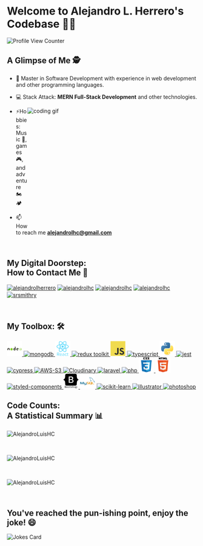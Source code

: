 # Welcome to Alejandro L. Herrero's Codebase 👨‍💻

![Profile View Counter](https://komarev.com/ghpvc/?username=AlejandroLuisHC&label=Profile%20views&color=0e75b6&style=flat)

## A Glimpse of Me 🕵️
- 🌱 Master in Software Development with experience in web development and other programming languages.

- 💻 Stack Attack: <b>MERN Full-Stack Development</b> and other technologies.

<p><img align="right" src="https://camo.githubusercontent.com/9afefcbff89a66b497e623146404d0e0d51fd46d9cd4039f8580a339a2ad9cbc/68747470733a2f2f6d69726f2e6d656469756d2e636f6d2f6d61782f323830302f312a4255376630324c655165454c7a747178613865436d772e676966" alt="coding gif" width="450" height="310" /></p>

- ⚡Hobbies: Music 🎵, games 🎮, and adventure 🏍️🏕️

- 📫 How to reach me **alejandrolhc@gmail.com**

<br>

## My Digital Doorstep: <br> How to Contact Me 💬

<p align="left">
  <a href="https://www.linkedin.com/in/alejandrolherrero" target="blank"><img align="center"
      src="https://raw.githubusercontent.com/rahuldkjain/github-profile-readme-generator/master/src/images/icons/Social/linked-in-alt.svg"
      alt="alejandrolherrero" height="30" width="auto" /></a>
  <a href="https://www.hackerrank.com/alejandrolhc" target="blank"><img align="center"
      src="https://raw.githubusercontent.com/rahuldkjain/github-profile-readme-generator/master/src/images/icons/Social/hackerrank.svg"
      alt="alejandrolhc" height="30" width="auto" /></a>
  <a href="https://www.kaggle.com/alejandroluis"><img align="center"
      src="https://cdn4.iconfinder.com/data/icons/logos-and-brands/512/189_Kaggle_logo_logos-512.png"
      alt="alejandrolhc" height="30" width="auto" /></a>
  <a href="https://www.getmanfred.com/es/perfil/alherrero"><img align="center"
      src="https://pbs.twimg.com/profile_images/946845160004112384/ap8_xjIa_400x400.jpg"
      alt="alejandrolhc" height="30" width="auto" /></a>
  <a href="https://instagram.com/srsmithry" target="blank"><img align="center"
      src="https://raw.githubusercontent.com/rahuldkjain/github-profile-readme-generator/master/src/images/icons/Social/instagram.svg"
      alt="srsmithry" height="30" width="auto" /></a>
</p>
<br>

## My Toolbox: 🛠️

  <p align="left">
  <a href="https://nodejs.org" target="_blank" rel="noreferrer"> <img
      src="https://raw.githubusercontent.com/devicons/devicon/master/icons/nodejs/nodejs-original-wordmark.svg"
      alt="nodejs" width="auto" height="40" /> </a>
  <a href="https://www.mongodb.com/" target="_blank" rel="noreferrer"> <img
      src="https://img.icons8.com/color/452/mongodb.png"
      alt="mongodb" width="auto" height="40" /> </a>
  <a href="https://reactjs.org/" target="_blank" rel="noreferrer"> <img
      src="https://raw.githubusercontent.com/devicons/devicon/master/icons/react/react-original-wordmark.svg"
      alt="react" width="auto" height="40" /> </a>
  <a href="https://redux-toolkit.js.org/" target="_blank"
      rel="noreferrer"> <img
      src="https://d33wubrfki0l68.cloudfront.net/0834d0215db51e91525a25acf97433051f280f2f/c30f5/img/redux.svg" alt="redux toolkit"
      width="auto" height="40" /> </a> 
  <a href="https://www.javascript.com/" target="_blank"
      rel="noreferrer"> <img
      src="https://raw.githubusercontent.com/devicons/devicon/master/icons/javascript/javascript-original.svg"
      alt="javascript" width="auto" height="40" /> </a> 
  <a href="https://www.typescriptlang.org/" target="_blank"
      rel="noreferrer"> <img
      src="https://upload.wikimedia.org/wikipedia/commons/4/4c/Typescript_logo_2020.svg"
      alt="typescript" width="auto" height="40" /> </a> 
  <a href="https://www.python.org" target="_blank" rel="noreferrer"> <img
      src="https://raw.githubusercontent.com/devicons/devicon/master/icons/python/python-original.svg" alt="python"
      width="auto" height="40" /> </a>
  <a href="https://jestjs.io/" target="_blank" rel="noreferrer"> <img
      src="https://cdn.freebiesupply.com/logos/large/2x/jest-logo-png-transparent.png" alt="jest"
      width="auto" height="40" /> </a>
  <a href="https://www.cypress.io/" target="_blank" rel="noreferrer"> <img
      src="https://i0.wp.com/blog.knoldus.com/wp-content/uploads/2022/03/cypress.png?fit=364%2C364&ssl=1" alt="cypress"
      width="auto" height="40" /> </a>
   <a href="https://aws.amazon.com/es/s3/" target="_blank" rel="noreferrer"> <img
      src="https://user-images.githubusercontent.com/2277182/75613896-f24f5800-5b32-11ea-966e-4ed4b41f873a.png" alt="AWS-S3"
      width="auto" height="40" /> </a>
   <a href="https://cloudinary.com/" target="_blank" rel="noreferrer"> <img
      src="https://res.cloudinary.com/demo/image/upload/e_shadow/cloudinary_icon.png" alt="Cloudinary"
      width="auto" height="40" /> </a>
  <a href="https://laravel.com/"
      target="_blank" rel="noreferrer"> <img
      src="https://upload.wikimedia.org/wikipedia/commons/thumb/9/9a/Laravel.svg/1200px-Laravel.svg.png" alt="laravel" width="auto"
      height="40" /> </a>
  <a href="https://www.php.net/"
      target="_blank" rel="noreferrer"> <img
      src="https://www.freepnglogos.com/uploads/php-logo-png/php-logo-php-elephant-logo-vectors-download-5.png" alt="php" width="auto"
      height="40" /> </a>
  <a href="https://www.w3schools.com/css/" target="_blank"
      rel="noreferrer"> <img
      src="https://raw.githubusercontent.com/devicons/devicon/master/icons/css3/css3-original-wordmark.svg" alt="css3"
      width="auto" height="40" /> </a> 
  <a href="https://www.w3.org/html/" target="_blank" rel="noreferrer"> <img
      src="https://raw.githubusercontent.com/devicons/devicon/master/icons/html5/html5-original-wordmark.svg"
      alt="html5" width="auto" height="40" /> </a>
  <a href="https://styled-components.com" target="_blank" rel="noreferrer">
      <img src="https://avatars.githubusercontent.com/u/20658825?s=200&v=4"
      alt="styled-components" width="auto" height="40" /> </a>
  <a href="https://getbootstrap.com" target="_blank" rel="noreferrer">
     <img src="https://raw.githubusercontent.com/devicons/devicon/master/icons/bootstrap/bootstrap-plain-wordmark.svg"
      alt="bootstrap" width="auto" height="40" /> </a> 
  <a href="https://www.mysql.com/" target="_blank" rel="noreferrer"> <img
      src="https://raw.githubusercontent.com/devicons/devicon/master/icons/mysql/mysql-original-wordmark.svg"
      alt="mysql" width="auto" height="40" /> </a>
  <a href="https://scikit-learn.org/stable/"
      target="_blank" rel="noreferrer"> <img
      src="https://upload.wikimedia.org/wikipedia/commons/thumb/0/05/Scikit_learn_logo_small.svg/1200px-Scikit_learn_logo_small.svg.png" alt="scikit-learn" width="auto"
      height="40" /> </a> 
  <a href="https://www.adobe.com/in/products/illustrator.html"
      target="_blank" rel="noreferrer"> <img
      src="https://www.vectorlogo.zone/logos/adobe_illustrator/adobe_illustrator-icon.svg" alt="illustrator" width="auto"
      height="40" /> </a> 
  <a href="https://www.adobe.com/in/products/photoshop.html"
      target="_blank" rel="noreferrer"> <img
      src="https://seeklogo.com/images/A/adobe-photoshop-cc-logo-CBD0AAA3A7-seeklogo.com.png" alt="photoshop" width="auto"
      height="40" /> </a>
<br>
    
## Code Counts: <br> A Statistical Summary 📊
    
<p><img align="center"
    src="https://github-readme-stats.vercel.app/api/top-langs?username=AlejandroLuisHC&show_icons=true&locale=en&bg_color=0d1117&text_color=ffffff&layout=compact"
    alt="AlejandroLuisHC" 
    bg_color=#808080/></p>

<br>

<p><img align="center" src="https://github-readme-stats.vercel.app/api?username=AlejandroLuisHC&show_icons=true&locale=en&bg_color=0d1117&text_color=ffffff&repo=convoychat"
    alt="AlejandroLuisHC" /></p>

<br>

<p><img align="center" src="https://github-readme-streak-stats.herokuapp.com/?user=AlejandroLuisHC&theme=dark&background=0d1117&date_format=M%20j%5B%2C%20Y%5D" alt="AlejandroLuisHC" /></p>

<br>

## You've reached the pun-ishing point, enjoy the joke! 😄
![Jokes Card](https://readme-jokes.vercel.app/api)
